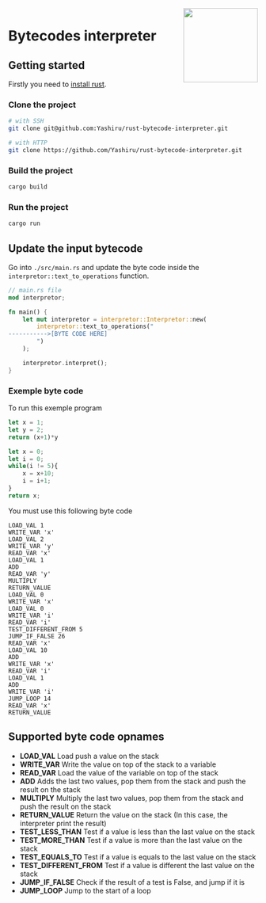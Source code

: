 <img align="right" width="150" height="150" top="100" src="https://www.rust-lang.org/static/images/rust-logo-blk.svg">

# Bytecodes interpreter

## Getting started

Firstly you need to [install rust](https://www.rust-lang.org/tools/install).

### Clone the project
```bash
# with SSH
git clone git@github.com:Yashiru/rust-bytecode-interpreter.git

# with HTTP
git clone https://github.com/Yashiru/rust-bytecode-interpreter.git
```

### Build the project

```bash
cargo build
```

### Run the project

```bash
cargo run
```

## Update the input bytecode

Go into `./src/main.rs` and update the byte code inside the `interpretor::text_to_operations` function.

```rust
// main.rs file
mod interpretor;

fn main() {
    let mut interpretor = interpretor::Interpretor::new(
        interpretor::text_to_operations("
----------->[BYTE CODE HERE]
        ")
    );

    interpretor.interpret();
}
```

### Exemple byte code
To run this exemple program
```typescript
let x = 1;
let y = 2;
return (x+1)*y

let x = 0;
let i = 0;
while(i != 5){
    x = x+10;
    i = i+1;
}
return x;
```
You must use this following byte code
```
LOAD_VAL 1
WRITE_VAR 'x'
LOAD_VAL 2
WRITE_VAR 'y'
READ_VAR 'x'
LOAD_VAL 1
ADD
READ_VAR 'y'
MULTIPLY
RETURN_VALUE
LOAD_VAL 0
WRITE_VAR 'x'
LOAD_VAL 0
WRITE_VAR 'i'
READ_VAR 'i'
TEST_DIFFERENT_FROM 5
JUMP_IF_FALSE 26
READ_VAR 'x'
LOAD_VAL 10
ADD
WRITE_VAR 'x'
READ_VAR 'i'
LOAD_VAL 1
ADD
WRITE_VAR 'i'
JUMP_LOOP 14
READ_VAR 'x'
RETURN_VALUE
```

## Supported byte code opnames
* **LOAD_VAL** Load push a value on the stack
* **WRITE_VAR** Write the value on top of the stack to a variable
* **READ_VAR** Load the value of the variable on top of the stack 
* **ADD** Adds the last two values, pop them from the stack and push the result on the stack
* **MULTIPLY** Multiply the last two values, pop them from the stack and push the result on the stack
* **RETURN_VALUE** Return the value on the stack (In this case, the interpreter print the result)
* **TEST_LESS_THAN** Test if a value is less than the last value on the stack
* **TEST_MORE_THAN** Test if a value is more than the last value on the stack
* **TEST_EQUALS_TO** Test if a value is equals to the last value on the stack
* **TEST_DIFFERENT_FROM** Test if a value is different the last value on the stack
* **JUMP_IF_FALSE** Check if the result of a test is False, and jump if it is
* **JUMP_LOOP** Jump to the start of a loop
